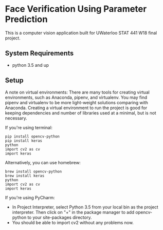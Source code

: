 # Face Verification Using Parameter Prediction

This is a computer vision application built for UWaterloo STAT 441 W18 final project.

## System Requirements
* python 3.5 and up

## Setup
A note on virtual environments: There are many tools for creating virtual environments, such as Anaconda, pipenv, and virtualenv.
You may find pipenv and virtualenv to be more light-weight solutions comparing with Anaconda. 
Creating a virtual environment to run the project is good for keeping dependencies and number of libraries used at a minimal, 
but is not necessary.

If you're using terminal:
```
pip install opencv-python
pip install keras
python
import cv2 as cv
import keras
```

Alternatively, you can use homebrew:
```
brew install opencv-python
brew install keras
python
import cv2 as cv
import keras
```

If you're using PyCharm:
* In Project Interpreter, select Python 3.5 from your local bin as the project interpreter. 
Then click on "+" in the package manager to add opencv-python to your site-packages directory.
* You should be able to import cv2 without any problems now.
